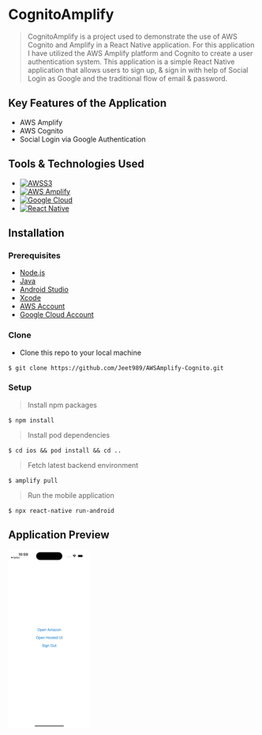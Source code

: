 # CognitoAmplify

> CognitoAmplify is a project used to demonstrate the use of AWS Cognito and Amplify in a React Native application. For this application I have utilized the AWS Amplify platform and Cognito to create a user authentication system. This application is a simple React Native application that allows users to sign up, & sign in with help of Social Login as Google and the traditional flow of email & password.

## Key Features of the Application

- AWS Amplify
- AWS Cognito
- Social Login via Google Authentication

## Tools & Technologies Used

- [![AWSS3][AWSS3]][AWSS3-url]
- [![AWS Amplify][AWSAmplify]][AWSAmplify-url]
- [![Google Cloud][GoogleCloud]][GoogleCloud-url]
- [![React Native][ReactNative]][ReactNative-url]

[ReactNative]: https://img.shields.io/badge/react_native-%2320232a.svg?style=for-the-badge&logo=react&logoColor=%2361DAFB
[ReactNative-url]: https://reactnative.dev/
[AWSAmplify]: https://img.shields.io/static/v1?style=for-the-badge&message=AWS+Amplify&color=222222&logo=AWS+Amplify&logoColor=FF9900&label=
[AWSAmplify-url]: https://aws.amazon.com/amplify/
[AWSS3]: https://img.shields.io/badge/AWS-%23FF9900.svg?style=for-the-badge&logo=amazon-aws&logoColor=white
[AWSS3-url]: https://aws.amazon.com/
[GoogleCloud]: https://img.shields.io/static/v1?style=for-the-badge&message=Google+Cloud&color=4285F4&logo=Google+Cloud&logoColor=FFFFFF&label=
[GoogleCloud-url]: https://cloud.google.com/

## Installation

### Prerequisites

- [Node.js](https://nodejs.org/en/)
- [Java](https://www.java.com/en/)
- [Android Studio](https://developer.android.com/studio)
- [Xcode](https://developer.apple.com/xcode/)
- [AWS Account](https://aws.amazon.com/)
- [Google Cloud Account](https://cloud.google.com/)

### Clone

- Clone this repo to your local machine

```shell
$ git clone https://github.com/Jeet989/AWSAmplify-Cognito.git
```

### Setup

> Install npm packages

```shell
$ npm install
```

> Install pod dependencies

```shell
$ cd ios && pod install && cd ..
```

> Fetch latest backend environment

```shell
$ amplify pull
```

> Run the mobile application

```shell
$ npx react-native run-android
```

## Application Preview

<img width=33% src="./app_preview.gif">
<br />
